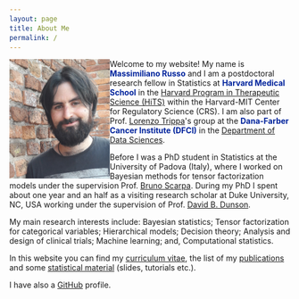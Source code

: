 ```yaml
---
layout: page
title: About Me
permalink: /
---
```




<!--
{% include image.html url="images/profile.jpg" caption="" width="200px" align="left" %}
-->
<img src="images/profile.jpg" alt="drawing" width="180" align = 'left'/>


Welcome to my website! My name is <span style="color:rgb(0,35,156)">  **Massimiliano Russo** </span> and I am a postdoctoral research fellow in Statistics  at <span style="color:rgb(0,35,156)"> **Harvard Medical School** </span> in the [Harvard Program in Therapeutic Science (HiTS)](http://hits.harvard.edu/) within the Harvard-MIT Center for Regulatory Science (CRS). I am also part of Prof. [Lorenzo Trippa](http://bcb.dfci.harvard.edu/~ltrippa/)'s group at the <span style="color:rgb(0,35,156)"> **Dana-Farber Cancer Institute (DFCI)** </span> in the [Department of Data Sciences](https://www.dana-farber.org/research/departments-centers-and-labs/departments-and-centers/department-of-data-sciences/).



Before I was a PhD student in Statistics at the University of Padova (Italy), where I worked on Bayesian methods for tensor factorization models under the supervision Prof. [Bruno Scarpa](http://homes.stat.unipd.it/bruno/). During my PhD I spent about one year and an half as a visiting research scholar at Duke University, NC, USA working under the supervision of Prof. [David B. Dunson](https://stat.duke.edu/people/david-b-dunson).

My main research interests include: Bayesian statistics; Tensor factorization for categorical variables; Hierarchical models; Decision theory; 
Analysis and design of clinical trials; Machine learning; and, Computational statistics.

In this website you can find my [curriculum vitae](files/RussoCV.pdf), the list of my [publications](publications) and some [statistical material](material) (slides, tutorials etc.).  


I have also a [GitHub](https://github.com/rMassimiliano) profile.




